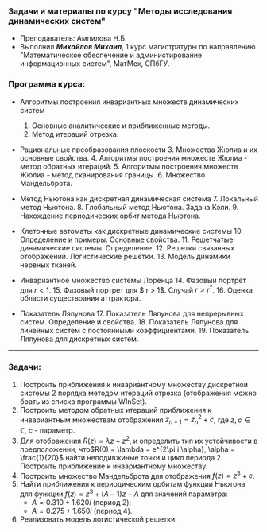### Задачи и материалы по курсу "Методы исследования динамических систем"
- Преподаватель: Ампилова Н.Б.
- Выполнил ***Михайлов Михаил***, 1 курс магистратуры по направлению "Математическое обеспечение и администирование информационных систем", МатМех, СПбГУ.


### Программа курса:

- Алгоритмы построения инвариантных множеств динамических систем
    1. Основные аналитические и приближенные методы.
    2. Метод итераций отрезка.

- Рациональные преобразования плоскости
    3. Множества Жюлиа и их основные свойства.
    4. Алгоритмы построения множеств Жюлиа - метод обратных итераций.
    5. Алгоритмы построения множеств Жюлиа - метод  сканирования границы.
    6. Множество Мандельброта.

- Метод Ньютона как дискретная динамическая система
    7. Локальный метод Ньютона.
    8. Глобальный метод Ньютона. Задача Кэли.
    9. Нахождение периодических орбит метода Ньютона.

- Клеточные автоматы как дискретные динамические системы
    10. Определение и примеры. Основные свойства.
    11. Решетчатые динамические системы. Определение.
    12. Решетки связанных отображений. Логистические решетки.
    13. Модель динамики нервных тканей.

- Инвариантное множество системы Лоренца
    14. Фазовый портрет для $r < 1$.
    15. Фазовый портрет для $ r > 1$. Случай $r > r^*$.
    16. Оценка области существоания аттрактора.

- Показатель Ляпунова
    17. Показатель Ляпунова для  непрерывных систем. Определение и свойства.
    18. Показатель Ляпунова для линейных систем с постоянными коэффициентами.
    19. Показатель Ляпунова для дискретных систем.

---

### Задачи:

1.  Построить приближения к инвариантному множеству дискретной системы 2 порядка методом итераций отрезка (отображения можно брать из списка программы WInSet).
2.  Построить методом обратных итераций приближения к инвариантным множествам отображения $z_{n+1} = z_n^2 + c$, где $z, c \in \mathbb C$, $c$ - параметр.
3.  Для отображения $R(z) = \lambda z + z^2$, и определить тип их устойчивости в предположении, что$R(0) = \lambda = e^{2\pi i \alpha}, \alpha = \frac{1}{20}$ найти неподивжиные точки и цикл периода 2. Построить приближение к инвариантному множеству.
4.  Построить множество Мандельброта для отображения $f(z) = z^3 + c$.
5.  Найти приближения к периодическим орбитам функции Ньютона для функции $f(z) = z^3 + (A - 1)z - A$ для значений параметра:
    - $A = 0.310 + 1.620i$ (период 2);
    - $A = 0.275 + 1.650i$ (период 4).
6.  Реализовать модель логистической решетки.

